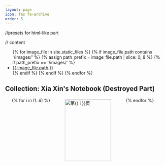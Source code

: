```yaml
---
layout: page
icon: fas fa-archive
order: 5
---
```

//presets for html-like part
<style>
    .thumbnail {
        width: 150px; /* 缩略图的宽度 */
        height: 200px; /* 缩略图的高度 */
        object-fit: cover; /* 保持图片的比例 */
        border: none; /* 去掉边框 */
        padding: 0; /* 去掉填充 */
        margin: 5px; /* 添加一些间距 */
    }
    .row {
        display: flex;
        flex-wrap: wrap;
        align-items: left;
        justify-content: space-around;
    }
</style>

// content
<ul>
  {% for image_file in site.static_files %}
    {% if image_file.path contains '/images/' %}
      {% assign path_prefix = image_file.path | slice: 0, 8 %}
      {% if path_prefix == '/images/' %}
        <li>
          <a href="{{ image_file.path }}">{{ image_file.path }}</a>
        </li>
      {% endif %}
    {% endif %}
  {% endfor %}
</ul>

## Collection: Xia Xin's Notebook (Destroyed Part)

<div class="row">
  {% for i in (1..6) %}
    <img src="/images/2023/11/23/S3G-notebook-PNGver/S3G-notebook-{{ i }}.png" alt="第{{ i }}页" class="thumbnail">
  {% endfor %}
</div>
